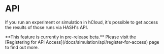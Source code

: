 # API

If you run an experiment or simulation in hCloud, it's possible to get access the results of those runs via HASH's API.

<Hint style="info">
**This feature is currently in pre-release beta.** Please visit the [Registering for API Access](/docs/simulation/api/register-for-access) page to find out more.
</Hint>

